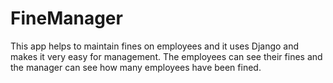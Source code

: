 # FineManager
This app helps to maintain fines on employees and it uses Django and makes it very easy for management. 
The employees can see their fines and the manager can see how many employees have been fined.
